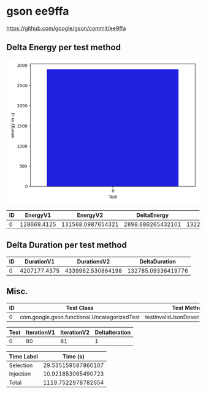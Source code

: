 # gson ee9ffa


https://github.com/google/gson/commit/ee9ffa



## Delta Energy per test method

![](./gson_delta_energy_0_v.png)


| ID | EnergyV1 | EnergyV2 | DeltaEnergy | σV1 | σV2 |
| --- | --- | --- | --- | --- | --- |
| 0 | 128669.4125 | 131568.0987654321 | 2898.686265432101 | 132249.17863872484 | 133935.75447958228 |

## Delta Duration per test method


| ID | DurationV1 | DurationsV2 | DeltaDuration |
| --- | --- | --- | --- |
| 0 | 4207177.4375 | 4339962.530864198 | 132785.09336419776 |

## Misc.

| ID | Test Class | Test Method |
| --- | --- | --- |
| 0 | com.google.gson.functional.UncategorizedTest | testInvalidJsonDeserializationFails |




| Test | IterationV1 | IterationV2 | DeltaIteration |
| --- | --- | --- | --- |
| 0 | 80 | 81 | 1 |



| Time Label | Time (s) |
| --- | --- |
| Selection | 29.535159587860107 |
| Injection | 10.921853065490723 |
| Total | 1119.7522978782654 |


